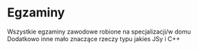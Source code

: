# Egzaminy
  Wszystkie egzaminy zawodowe robione na specjalizacji/w domu
  Dodatkowo inne mało znaczące rzeczy typu jakies JSy i C++
